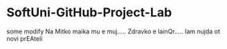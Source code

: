 


# SoftUni-GitHub-Project-Lab
some modify
Na Mitko maika mu e muj.....
Zdravko e lainQr.....
Iam nujda ot novi prEAteli
